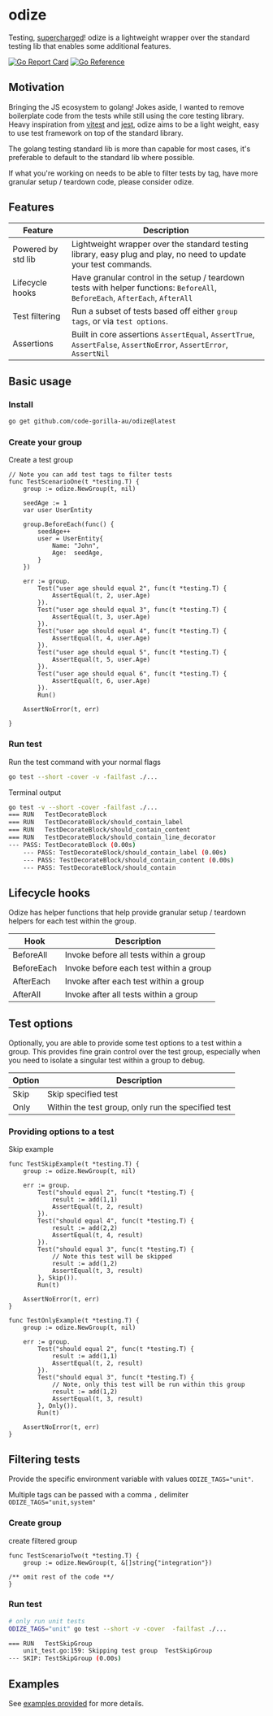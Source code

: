 # odize

Testing, [supercharged](https://www.yourdictionary.com/odize)! odize is a lightweight wrapper over the standard testing lib that enables some additional features.

[![Go Report Card](https://goreportcard.com/badge/github.com/code-gorilla-au/odize)](https://goreportcard.com/report/github.com/code-gorilla-au/odize)
[![Go Reference](https://pkg.go.dev/badge/github.com/code-gorilla-au/odize.svg)](https://pkg.go.dev/github.com/code-gorilla-au/odize)

## Motivation

Bringing the JS ecosystem to golang! Jokes aside, I wanted to remove boilerplate code from the tests while still using the core testing library. Heavy inspiration from [vitest](https://vitest.dev/) and [jest](https://jestjs.io/), odize aims to be a light weight, easy to use test framework on top of the standard library.

The golang testing standard lib is more than capable for most cases, it's preferable to default to the standard lib where possible.

If what you're working on needs to be able to filter tests by tag, have more granular setup / teardown code, please consider odize.


## Features

| Feature | Description |
| ------- | ----------- |
| Powered by std lib |  Lightweight wrapper over the standard testing library, easy plug and play, no need to update your test commands. | 
| Lifecycle hooks | Have granular control in the setup / teardown tests with helper functions: `BeforeAll`, `BeforeEach`, `AfterEach`, `AfterAll` |
| Test filtering | Run a subset of tests based off either `group tags`, or via `test options`. |
| Assertions | Built in core assertions `AssertEqual`, `AssertTrue`, `AssertFalse`, `AssertNoError`, `AssertError`, `AssertNil` | 

## Basic usage

### Install

```bash
go get github.com/code-gorilla-au/odize@latest

```

### Create your group

Create a test group 

```golang
// Note you can add test tags to filter tests
func TestScenarioOne(t *testing.T) {
	group := odize.NewGroup(t, nil)

	seedAge := 1
	var user UserEntity

	group.BeforeEach(func() {
		seedAge++
		user = UserEntity{
			Name: "John",
			Age:  seedAge,
		}
	})

	err := group.
		Test("user age should equal 2", func(t *testing.T) {
			AssertEqual(t, 2, user.Age)
		}).
		Test("user age should equal 3", func(t *testing.T) {
			AssertEqual(t, 3, user.Age)
		}).
		Test("user age should equal 4", func(t *testing.T) {
			AssertEqual(t, 4, user.Age)
		}).
		Test("user age should equal 5", func(t *testing.T) {
			AssertEqual(t, 5, user.Age)
		}).
		Test("user age should equal 6", func(t *testing.T) {
			AssertEqual(t, 6, user.Age)
		}).
		Run()

	AssertNoError(t, err)

}

```

### Run test

Run the test command with your normal flags

```bash
go test --short -cover -v -failfast ./...
```
Terminal output

```bash
go test -v --short -cover -failfast ./...
=== RUN   TestDecorateBlock
=== RUN   TestDecorateBlock/should_contain_label
=== RUN   TestDecorateBlock/should_contain_content
=== RUN   TestDecorateBlock/should_contain_line_decorator
--- PASS: TestDecorateBlock (0.00s)
    --- PASS: TestDecorateBlock/should_contain_label (0.00s)
    --- PASS: TestDecorateBlock/should_contain_content (0.00s)
    --- PASS: TestDecorateBlock/should_contain

```

## Lifecycle hooks 

Odize has helper functions that help provide granular setup / teardown helpers for each test within the group.

| Hook | Description |
| ---- | ----------- |
| BeforeAll | Invoke before all tests within a group |
| BeforeEach | Invoke before each test within a group |
| AfterEach | Invoke after each test within a group |
| AfterAll | Invoke after all tests within a group | 

## Test options

Optionally, you are able to provide some test options to a test within a group. This provides fine grain control over the test group, especially when you need to isolate a singular test within a group to debug.

| Option | Description |
| ------ | ----------- |
| Skip	 |	Skip specified test |
| Only   | Within the test group, only run the specified test |


### Providing options to a test

Skip example 

```golang
func TestSkipExample(t *testing.T) {
	group := odize.NewGroup(t, nil)

	err := group.
		Test("should equal 2", func(t *testing.T) {
			result := add(1,1)
			AssertEqual(t, 2, result)
		}).
		Test("should equal 4", func(t *testing.T) {
			result := add(2,2)
			AssertEqual(t, 4, result)
		}).
		Test("should equal 3", func(t *testing.T) {
			// Note this test will be skipped
			result := add(1,2)
			AssertEqual(t, 3, result)
		}, Skip()).
		Run(t)

	AssertNoError(t, err)
}
```


```golang
func TestOnlyExample(t *testing.T) {
	group := odize.NewGroup(t, nil)

	err := group.
		Test("should equal 2", func(t *testing.T) {
			result := add(1,1)
			AssertEqual(t, 2, result)
		}).
		Test("should equal 3", func(t *testing.T) {
			// Note, only this test will be run within this group
			result := add(1,2)
			AssertEqual(t, 3, result)
		}, Only()).
		Run(t)

	AssertNoError(t, err)
}
```

## Filtering tests

Provide the specific environment variable with values `ODIZE_TAGS="unit"`. 

Multiple tags can be passed with a comma `,` delimiter `ODIZE_TAGS="unit,system"`

### Create group

create filtered group

```golang
func TestScenarioTwo(t *testing.T) {
	group := odize.NewGroup(t, &[]string{"integration"})

/** omit rest of the code **/
}

```

### Run test

```bash
# only run unit tests
ODIZE_TAGS="unit" go test --short -v -cover  -failfast ./... 

```

```bash
=== RUN   TestSkipGroup
    unit_test.go:159: Skipping test group  TestSkipGroup
--- SKIP: TestSkipGroup (0.00s)
```



## Examples

See [examples provided](./examples/examples_test.go) for more details.